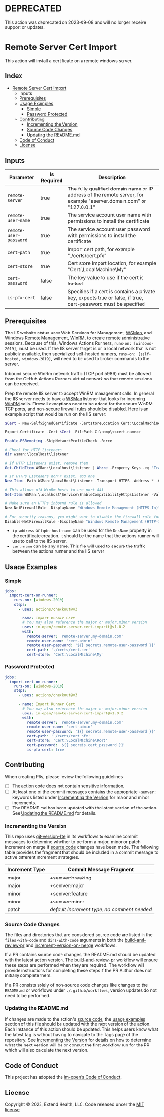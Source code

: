 # DEPRECATED

This action was deprecated on 2023-09-08 and will no longer receive support or updates.

# Remote Server Cert Import

This action will install a certificate on a remote windows server.

## Index <!-- omit in toc -->

- [Remote Server Cert Import](#remote-server-cert-import)
  - [Inputs](#inputs)
  - [Prerequisites](#prerequisites)
  - [Usage Examples](#usage-examples)
    - [Simple](#simple)
    - [Password Protected](#password-protected)
  - [Contributing](#contributing)
    - [Incrementing the Version](#incrementing-the-version)
    - [Source Code Changes](#source-code-changes)
    - [Updating the README.md](#updating-the-readmemd)
  - [Code of Conduct](#code-of-conduct)
  - [License](#license)

## Inputs

| Parameter              | Is Required | Description                                                                                                         |
|------------------------|-------------|---------------------------------------------------------------------------------------------------------------------|
| `remote-server`        | true        | The fully qualified domain name or IP address of the remote server, for example "aserver.domain.com" or "127.0.0.1" |
| `remote-user-name`     | true        | The service account user name with permissions to install the certificate                                           |
| `remote-user-password` | true        | The service account user password with permissions to install the certificate                                       |
| `cert-path`            | true        | Import cert path, for example "./certs/cert.pfx"                                                                    |
| `cert-store`           | true        | Cert store import location, for example "Cert:\LocalMachine\My"                                                     |
| `cert-password`        | false       | The key value to use if the cert is locked                                                                          |
| `is-pfx-cert`          | false       | Specifies if a cert is contains a private key, expects true or false, if true, cert-password must be specified      |

## Prerequisites

The IIS website status uses Web Services for Management, [WSMan], and Windows Remote Management, [WinRM], to create remote administrative sessions. Because of this, Windows Actions Runners, `runs-on: [windows-2019]`, must be used. If the IIS server target is on a local network that is not publicly available, then specialized self-hosted runners, `runs-on: [self-hosted, windows-2019]`,  will need to be used to broker commands to the server.

Inbound secure WinRm network traffic (TCP port 5986) must be allowed from the GitHub Actions Runners virtual network so that remote sessions can be received.

Prep the remote IIS server to accept WinRM management calls.  In general the IIS server needs to have a [WSMan] listener that looks for incoming [WinRM] calls. Firewall exceptions need to be added for the secure WinRM TCP ports, and non-secure firewall rules should be disabled. Here is an example script that would be run on the IIS server:

  ```powershell
  $Cert = New-SelfSignedCertificate -CertstoreLocation Cert:\LocalMachine\My -DnsName <<ip-address|fqdn-host-name>>

  Export-Certificate -Cert $Cert -FilePath C:\temp\<<cert-name>>

  Enable-PSRemoting -SkipNetworkProfileCheck -Force

  # Check for HTTP listeners
  dir wsman:\localhost\listener

  # If HTTP Listeners exist, remove them
  Get-ChildItem WSMan:\Localhost\listener | Where -Property Keys -eq "Transport=HTTP" | Remove-Item -Recurse

  # If HTTPs Listeners don't exist, add one
  New-Item -Path WSMan:\LocalHost\Listener -Transport HTTPS -Address * -CertificateThumbPrint $Cert.Thumbprint –Force

  # This allows old WinRm hosts to use port 443
  Set-Item WSMan:\localhost\Service\EnableCompatibilityHttpsListener -Value true

  # Make sure an HTTPs inbound rule is allowed
  New-NetFirewallRule -DisplayName "Windows Remote Management (HTTPS-In)" -Name "Windows Remote Management (HTTPS-In)" -Profile Any -LocalPort 5986 -Protocol TCP

  # For security reasons, you might want to disable the firewall rule for HTTP that *Enable-PSRemoting* added:
  Disable-NetFirewallRule -DisplayName "Windows Remote Management (HTTP-In)"
  ```

- `ip-address` or `fqdn-host-name` can be used for the `DnsName` property in the certificate creation. It should be the name that the actions runner will use to call to the IIS server.
- `cert-name` can be any name.  This file will used to secure the traffic between the actions runner and the IIS server

## Usage Examples

### Simple

```yml
jobs:
  import-cert-on-runner:
    runs-on: [windows-2019]
    steps:
      - uses: actions/checkout@v3

      - name: Import Runner Cert
        # You may also reference the major or major.minor version
        uses: im-open/remote-server-cert-importt@v1.0.2
        with:
          remote-server: 'remote-server.my-domain.com'
          remote-user-name: 'cert-admin'
          remote-user-password: '${{ secrets.remote-user-password }}'
          cert-path: './certs/cert.cer'
          cert-store: 'Cert:\LocalMachine\My'
```

### Password Protected

```yml
jobs:
  import-cert-on-runner:
    runs-on: [windows-2019]
    steps:
      - uses: actions/checkout@v3

      - name: Import Runner Cert
        # You may also reference the major or major.minor version
        uses: im-open/remote-server-cert-import@v1.0.2
        with:
          remote-server: 'remote-server.my-domain.com'
          remote-user-name: 'cert-admin'
          remote-user-password: '${{ secrets.remote-user-password }}'
          cert-path: './certs/cert.pfx'
          cert-store: 'Cert:\LocalMachine\Root'
          cert-password: '${{ secrets.cert_password }}'
          is-pfx-cert: true
```

## Contributing

When creating PRs, please review the following guidelines:

- [ ] The action code does not contain sensitive information.
- [ ] At least one of the commit messages contains the appropriate `+semver:` keywords listed under [Incrementing the Version] for major and minor increments.
- [ ] The README.md has been updated with the latest version of the action.  See [Updating the README.md] for details.

### Incrementing the Version

This repo uses [git-version-lite] in its workflows to examine commit messages to determine whether to perform a major, minor or patch increment on merge if [source code] changes have been made.  The following table provides the fragment that should be included in a commit message to active different increment strategies.

| Increment Type | Commit Message Fragment                     |
|----------------|---------------------------------------------|
| major          | +semver:breaking                            |
| major          | +semver:major                               |
| minor          | +semver:feature                             |
| minor          | +semver:minor                               |
| patch          | *default increment type, no comment needed* |

### Source Code Changes

The files and directories that are considered source code are listed in the `files-with-code` and `dirs-with-code` arguments in both the [build-and-review-pr] and [increment-version-on-merge] workflows.  

If a PR contains source code changes, the README.md should be updated with the latest action version.  The [build-and-review-pr] workflow will ensure these steps are performed when they are required.  The workflow will provide instructions for completing these steps if the PR Author does not initially complete them.

If a PR consists solely of non-source code changes like changes to the `README.md` or workflows under `./.github/workflows`, version updates do not need to be performed.

### Updating the README.md

If changes are made to the action's [source code], the [usage examples] section of this file should be updated with the next version of the action.  Each instance of this action should be updated.  This helps users know what the latest tag is without having to navigate to the Tags page of the repository.  See [Incrementing the Version] for details on how to determine what the next version will be or consult the first workflow run for the PR which will also calculate the next version.

## Code of Conduct

This project has adopted the [im-open's Code of Conduct](https://github.com/im-open/.github/blob/main/CODE_OF_CONDUCT.md).

## License

Copyright &copy; 2023, Extend Health, LLC. Code released under the [MIT license](LICENSE).

<!-- Links -->
[Incrementing the Version]: #incrementing-the-version
[Updating the README.md]: #updating-the-readmemd
[source code]: #source-code-changes
[usage examples]: #usage-examples
[build-and-review-pr]: ./.github/workflows/build-and-review-pr.yml
[increment-version-on-merge]: ./.github/workflows/increment-version-on-merge.yml
[git-version-lite]: https://github.com/im-open/git-version-lite
[WSMan]: https://docs.microsoft.com/en-us/windows/win32/winrm/ws-management-protocol
[WinRM]: https://docs.microsoft.com/en-us/windows/win32/winrm/about-windows-remote-management

